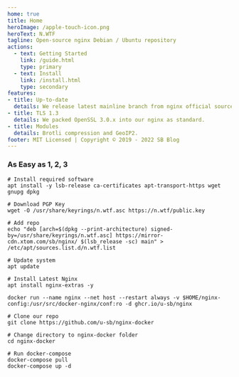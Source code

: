 ```yaml
---
home: true
title: Home
heroImage: /apple-touch-icon.png
heroText: N.WTF
tagline: Open-source nginx Debian / Ubuntu repository
actions:
  - text: Getting Started
    link: /guide.html
    type: primary
  - text: Install
    link: /install.html
    type: secondary
features:
- title: Up-to-date
  details: We release latest mainline branch from nginx official source code.
- title: TLS 1.3
  details: We packed OpenSSL 3.0.x into our nginx as standard.
- title: Modules
  details: Brotli compression and GeoIP2.
footer: MIT Licensed | Copyright © 2019 - 2022 SB Blog
---
```


### As Easy as 1, 2, 3

<CodeGroup>
  <CodeGroupItem title="Debian / Ubuntu" active>

```bash:no-line-numbers
# Install required software
apt install -y lsb-release ca-certificates apt-transport-https wget gnupg dpkg

# Download PGP Key
wget -O /usr/share/keyrings/n.wtf.asc https://n.wtf/public.key

# Add repo
echo "deb [arch=$(dpkg --print-architecture) signed-by=/usr/share/keyrings/n.wtf.asc] https://mirror-cdn.xtom.com/sb/nginx/ $(lsb_release -sc) main" > /etc/apt/sources.list.d/n.wtf.list

# Update system
apt update

# Install Latest Nginx
apt install nginx-extras -y
```

  </CodeGroupItem>

  <CodeGroupItem title="Docker">
  
```bash:no-line-numbers
docker run --name nginx --net host --restart always -v $HOME/nginx-config:/usr/src/docker-nginx/conf:ro -d ghcr.io/u-sb/nginx
```

  </CodeGroupItem>

  <CodeGroupItem title="Docker Compose">
  
```bash:no-line-numbers
# Clone our repo
git clone https://github.com/u-sb/nginx-docker

# Change directory to nginx-docker folder
cd nginx-docker

# Run docker-compose
docker-compose pull
docker-compose up -d
```

  </CodeGroupItem>
</CodeGroup>
